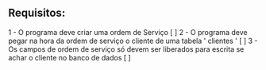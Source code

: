 ## Requisitos:

1 - O programa deve criar uma ordem de Serviço [ ]
2 - O programa deve pegar na hora da ordem de serviço o cliente de uma tabela ' clientes ' [ ]
3 - Os campos de ordem de serviço só devem ser liberados para escrita se achar o cliente no banco de dados [ ]
